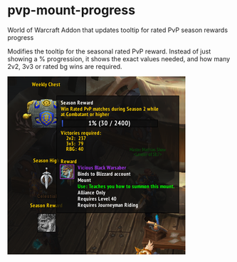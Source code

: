 # pvp-mount-progress
World of Warcraft Addon that updates tooltip for rated PvP season rewards progress

Modifies the tooltip for the seasonal rated PvP reward. Instead of just showing a % progression, it shows the exact values needed, and how many 2v2, 3v3 or rated bg wins are required.

![Updated tooltip](https://github.com/jone-l/pvp-mount-progress/blob/master/pvpmountprogress.png)
